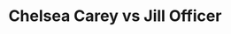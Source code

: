 ---
title: Chelsea Carey vs Jill Officer
player1:
  name: Carey, Chelsea
  percent: 93
  wins: 2
  losses: 0
player2:
  name: Officer, Jill
  percent: 86
  wins: 0
  losses: 2
games:
- player1:
    team: AB
    position: Fourth
    percent: 90
    win: 1
    loss: 0
  player2:
    team: CA
    position: Second
    percent: 83
    win: 0
    loss: 1
  event: Hearts
  year: 2016
  draw: Round Robin(1)
  score: AB 12 - CA 5
- player1:
    team: AB
    position: Fourth
    percent: 96
    win: 1
    loss: 0
  player2:
    team: CA
    position: Second
    percent: 88
    win: 0
    loss: 1
  event: Hearts
  year: 2016
  draw: Page 1-2(18)
  score: CA 5 - AB 7
- player1:
    team: CAR
    position: Fourth
    percent: 73
    win: 0
    loss: 1
  player2:
    team: JON
    position: Second
    percent: 92
    win: 1
    loss: 0
  event: Trials (Women)
  year: 2013
  draw: Round Robin(1)
  score: JON 10 - CAR 2
- player1:
    team: Care
    position: Fourth
    percent: 74
    win: 1
    loss: 0
  player2:
    team: Jone
    position: Second
    percent: 79
    win: 0
    loss: 1
  event: Trials (Women)
  year: 2017
  draw: Round Robin(13)
  score: Care 7 - Jone 5
---